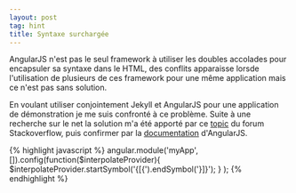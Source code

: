```yaml
---
layout: post
tag: hint
title: Syntaxe surchargée
---
```


AngularJS n'est pas le seul framework à utiliser les doubles accolades pour encapsuler sa syntaxe dans le HTML, des conflits apparaisse lorsde l'utilisation de
plusieurs de ces framework pour une même application mais ce n'est pas sans solution.

En voulant utiliser conjointement Jekyll et AngularJS pour une application de démonstration je me suis confronté à ce problème. Suite à une recherche sur le net
la solution m'a été apporté par ce [topic][solution] du forum Stackoverflow, puis confirmer par la [documentation][reference] d'AngularJS.

{% highlight javascript %}
angular.module('myApp', []).config(function($interpolateProvider){
        $interpolateProvider.startSymbol('{[{').endSymbol('}]}');
    }
);
{% endhighlight %}

[solution]:http://stackoverflow.com/questions/13671701/angularjs-twig-conflict-with-double-curly-braces
[reference]:http://docs.angularjs.org/api/ng/provider/$interpolateProvider
